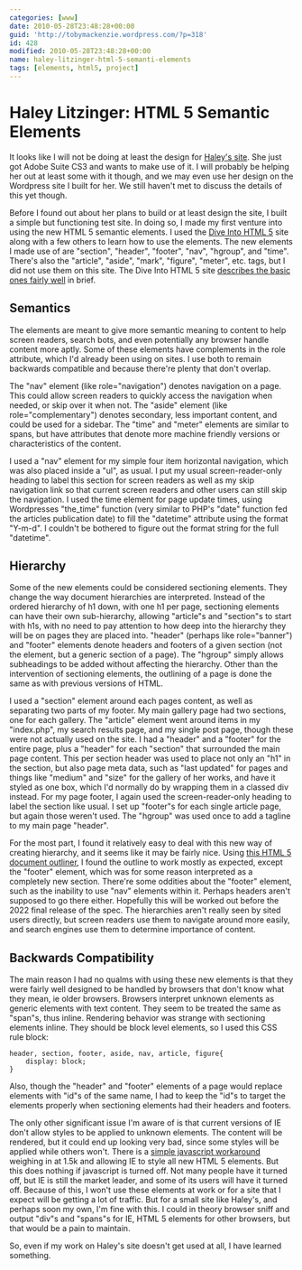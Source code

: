 ```yaml
---
categories: [www]
date: 2010-05-28T23:48:28+00:00
guid: 'http://tobymackenzie.wordpress.com/?p=318'
id: 428
modified: 2010-05-28T23:48:28+00:00
name: haley-litzinger-html-5-semanti-elements
tags: [elements, html5, project]
---
```


Haley Litzinger: HTML 5 Semantic Elements
=========================================

It looks like I will not be doing at least the design for [Haley's site](http://haleylitzinger.com).  She just got Adobe Suite CS3 and wants to make use of it.  I will probably be helping her out at least some with it though, and we may even use her design on the Wordpress site I built for her.  We still haven't met to discuss the details of this yet though.

Before I found out about her plans to build or at least design the site, I built a simple but functioning test site.  In doing so, I made my first venture into using the new HTML 5 semantic elements.  I used the [Dive Into HTML 5](http://diveintohtml5.org/semantics.html) site along with a few others to learn how to use the elements.  The new elements I made use of are "section", "header", "footer", "nav", "hgroup", and "time".  There's also the "article", "aside", "mark", "figure", "meter", etc.  tags, but I did not use them on this site.  The Dive Into HTML 5 site [describes the basic ones fairly well](http://diveintohtml5.org/semantics.html#new-elements) in brief.

<!--more-->
Semantics
---------

The elements are meant to give more semantic meaning to content to help screen readers, search bots, and even potentially any browser handle content more aptly.  Some of these elements have complements in the role attribute, which I'd already been using on sites.  I use both to remain backwards compatible and because there're plenty that don't overlap.

The "nav" element (like role="navigation") denotes navigation on a page.  This could allow screen readers to quickly access the navigation when needed, or skip over it when not.  The "aside" element (like role="complementary") denotes secondary, less important content, and could be used for a sidebar.  The "time" and "meter" elements are similar to spans, but have attributes that denote more machine friendly versions or characteristics of the content.

I used a "nav" element for my simple four item horizontal navigation, which was also placed inside a "ul", as usual.  I put my usual screen-reader-only heading to label this section for screen readers as well as my skip navigation link so that current screen readers and other users can still skip the navigation.  I used the time element for page update times, using Wordpresses "the_time" function (very similar to PHP's "date" function fed the articles publication date) to fill the "datetime" attribute using the format "Y-m-d".  I couldn't be bothered to figure out the format string for the full "datetime".

Hierarchy
---------

Some of the new elements could be considered sectioning elements.  They change the way document hierarchies are interpreted.  Instead of the ordered hierarchy of h1 down, with one h1 per page, sectioning elements can have their own sub-hierarchy, allowing "article"s and "section"s to start with h1s, with no need to pay attention to how deep into the hierarchy they will be on pages they are placed into.  "header" (perhaps like role="banner") and "footer" elements denote headers and footers of a given section (not the element, but a generic section of a page).  The "hgroup" simply allows subheadings to be added without affecting the hierarchy.  Other than the intervention of sectioning elements, the outlining of a page is done the same as with previous versions of HTML.

I used a "section" element around each pages content, as well as separating two parts of my footer.  My main gallery page had two sections, one for each gallery.  The "article" element went around items in my "index.php", my search results page, and my single post page, though these were not actually used on the site.  I had a "header" and a "footer" for the entire page, plus a "header" for each "section" that surrounded the main page content.  This per section header was used to place not only an "h1" in the section, but also page meta data, such as "last updated" for pages and things like "medium" and "size" for the gallery of her works, and have it styled as one box, which I'd normally do by wrapping them in a classed div instead.  For my page footer, I again used the screen-reader-only heading to label the section like usual.  I set up "footer"s for each single article page, but again those weren't used.  The "hgroup" was used once to add a tagline to my main page "header".

For the most part, I found it relatively easy to deal with this new way of creating hierarchy, and it seems like it may be fairly nice.  Using [this HTML 5 document outliner](http://gsnedders.html5.org/outliner/), I found the outline to work mostly as expected, except the "footer" element, which was for some reason interpreted as a completely new section.  There're some oddities about the "footer" element, such as the inability to use "nav" elements within it.  Perhaps headers aren't supposed to go there either.  Hopefully this will be worked out before the 2022 final release of the spec.  The hierarchies aren't really seen by sited users directly, but screen readers use them to navigate around more easily, and search engines use them to determine importance of content.

Backwards Compatibility
-----------------------

The main reason I had no qualms with using these new elements is that they were fairly well designed to be handled by browsers that don't know what they mean, ie older browsers.  Browsers interpret unknown elements as generic elements with text content.  They seem to be treated the same as "span"s, thus inline.  Rendering behavior was strange with sectioning elements inline.  They should be block level elements, so I used this CSS rule block:

```
header, section, footer, aside, nav, article, figure{
	display: block;
}
```

Also, though the "header" and "footer" elements of a page would replace elements with "id"s of the same name, I had to keep the "id"s to target the elements properly when sectioning elements had their headers and footers.

The only other significant issue I'm aware of is that current versions of IE don't allow styles to be applied to unknown elements.  The content will be rendered, but it could end up looking very bad, since some styles will be applied while others won't.  There is a [simple javascript workaround](http://code.google.com/p/html5shiv/) weighing in at 1.5k and allowing IE to style all new HTML 5 elements.  But this does nothing if javascript is turned off.  Not many people have it turned off, but IE is still the market leader, and some of its users will have it turned off.  Because of this, I won't use these elements at work or for a site that I expect will be getting a lot of traffic.  But for a small site like Haley's, and perhaps soon my own, I'm fine with this.  I could in theory browser sniff and output "div"s and "spans"s for IE, HTML 5 elements for other browsers, but that would be a pain to maintain.

So, even if my work on Haley's site doesn't get used at all, I have learned something.
